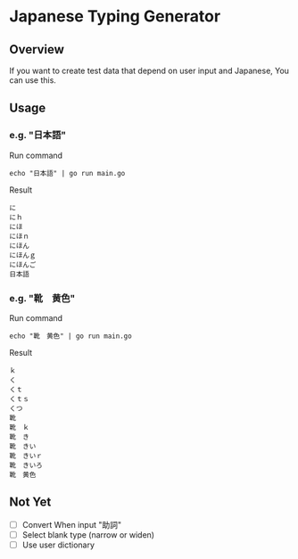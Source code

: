 Japanese Typing Generator
====================================

Overview
------------------------------------

If you want to create test data that depend on user input and Japanese, You can use this.


Usage
------------------------------------

### e.g. "日本語"

Run command

```
echo "日本語" | go run main.go
```

Result

```
に
にｈ
にほ
にほｎ
にほん
にほんｇ
にほんご
日本語
```


### e.g. "靴　黄色"

Run command

```
echo "靴　黄色" | go run main.go
```

Result

```
ｋ
く
くｔ
くｔｓ
くつ
靴
靴　ｋ
靴　き
靴　きい
靴　きいｒ
靴　きいろ
靴　黄色
```


Not Yet
----------------------------------------

- [ ] Convert When input "助詞"
- [ ] Select blank type (narrow or widen)
- [ ] Use user dictionary
